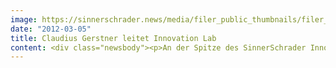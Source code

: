 ```yaml
---
image: https://sinnerschrader.news/media/filer_public_thumbnails/filer_public/56/19/56192b08-dcd0-420d-b028-08e5417180cb/varfoldersdjk8pxf42x64d8fxslz8jcc8fc0000gnttmp6d4ory__480x288_q85_crop_subsampling-2_upscale.jpg
date: "2012-03-05"
title: Claudius Gerstner leitet Innovation Lab
content: <div class="newsbody"><p>An der Spitze des SinnerSchrader Innovation Labs steht künftig Claudius Gerstner. Der 27-Jährige kommt von Nordpol+, wo er seit 2006 tätig war. Als Creative Technologist konzipierte und verantwortete er dort Online-Projekte, u.a. für Renault, IKEA, Sony, Deutsche Bank und Vodafone. Für seine Arbeiten wurde Gerstner unter anderem in Cannes mit fünf Löwen ausgezeichnet.</p><p>Seit seinem 17. Lebensjahr verdient Gerstner seinen Lebensunterhalt mit Webentwicklung. Kurz darauf gründete er mit némata eine Agentur für Web Development, deren strategische und kreative Führung er übernahm. Das Berliner Unternehmen betreut u.a. die Deutsche Börse, das ZDF und BASF.</p><p>Im SinnerSchrader Innovation Lab wird Claudius Gerstner neue Technologien erforschen und daraus Konzepte für Produkt- und Serviceinnovationen entwickeln. Zuletzt sorgte das Innovation Lab mit dem Digitalen Kicker (<a href="http&#58;//digitalfoosball.com/">http&#58;//digitalfoosball.com</a>) für internationale Aufmerksamkeit. Der durchdigitalisierte Spieltisch trackt automatisch gefallene Tore, aggregiert die Daten in der Cloud zu einer Liga und stellt die Resultate in Echtzeit auf Mobilgeräten und per Twitterfeed dar.</p><p>Matthias Schrader, CEO SinnerSchrader&#58; “Wir freuen uns, mit Claudius einen erfahrenen und preisgekrönten Creative Technologist gewonnen zu haben. Claudius ist kreativ wie technologisch stark – also genau richtig, um als Vordenker Impulse in der Agentur und Kunden-Projekten zu setzen.”</p><p>Claudius Gerstner, Leiter Innovation Lab SinnerSchrader&#58; “Das Internet ist inzwischen in allen Lebensbereichen präsent. Unternehmen, Marken und damit auch Agenturen ermöglicht das eine ganz neue Generation von Produkt- und Serviceinnovationen. Hier vorzudenken und konkret umzusetzen, darin sehe ich meine Aufgabe.”</p><p><strong>Über SinnerSchrader<br/></strong>SinnerSchrader gehört zu den führenden Digitalagenturen in Europa. SinnerSchrader entwickelt interaktive Strategien, Plattformen und Applikationen, die radikale Beziehungen zwischen Konsumenten und Marken schaffen. In der SinnerSchrader-Gruppe arbeiten mehr als 400 Mitarbeiter an den Standorten Hamburg, Frankfurt am Main, Berlin und Hannover für Kunden wie Allianz, TUI, Tchibo, simyo, REWE, comdirect bank, PPR Group, OTTO und Steigenberger. SinnerSchrader wurde 1996 gegründet und ist seit 1999 börsennotiert.</p><p><a class="news-backlink" href="/de/"><svg class="svg-ico svg-ico--arrow-left"><use xlink&#58;href="#arrow-down"></use></svg>Zurück zur Presse Übersicht</a></p></div>
---
```

